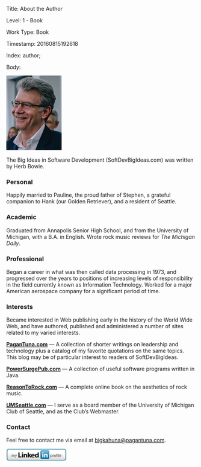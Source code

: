 Title:  About the Author

Level:  1 - Book

Work Type: Book

Timestamp: 20160815192618

Index:  author; 

Body:

<img class="pic-right" src="images/herb-bowie.jpg" alt="Pic of Herb Bowie" title="Picture of Herb Bowie" ></img>

The Big Ideas in Software Development (SoftDevBigIdeas.com) was written by Herb Bowie.

### Personal

Happily married to Pauline, the proud father of Stephen, a grateful companion to Hank (our Golden Retriever), and a resident of Seattle.

### Academic

Graduated from Annapolis Senior High School, and from the University of Michigan, with a B.A. in English. Wrote rock music reviews for <cite>The Michigan Daily</cite>.

### Professional

Began a career in what was then called data processing in 1973, and progressed over the years to positions of increasing levels of responsibility in the field currently known as Information Technology. Worked for a major American aerospace company for a significant period of time.

### Interests

Became interested in Web publishing early in the history of the World Wide Web, and have authored, published and administered a number of sites related to my varied interests.

<strong><a href="http://www.pagantuna.com/">PaganTuna.com</a></strong> &#8212; A collection of shorter writings on leadership and technology plus a catalog of my favorite quotations on the same topics. This blog may be of particular interest to readers of SoftDevBigIdeas.

<strong><a href="http://www.powersurgepub.com">PowerSurgePub.com</a></strong> &#8212; A collection of useful software programs written in Java.

<strong><a href="http://www.reasontorock.com">ReasonToRock.com</a></strong> &#8212; A complete online book on the aesthetics of rock music.

<strong><a href="http://www.umseattle.com">UMSeattle.com</a></strong> &#8212; I serve as a board member of the University of Michigan Club of Seattle, and as the Club&#8217;s Webmaster.

### Contact

Feel free to contact me via email at <a href="mailto:bigkahuna@pagantuna.com">bigkahuna@pagantuna.com</a>.

<a href="http://www.linkedin.com/in/herbbowie" ><img src="images/btn_myprofile_160x33.gif" width="160" height="33" alt="View Herb Bowie's profile on LinkedIn"></img></a>
